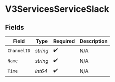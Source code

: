 # V3ServicesServiceSlack


## Fields

| Field              | Type               | Required           | Description        |
| ------------------ | ------------------ | ------------------ | ------------------ |
| `ChannelID`        | *string*           | :heavy_check_mark: | N/A                |
| `Name`             | *string*           | :heavy_check_mark: | N/A                |
| `Time`             | *int64*            | :heavy_check_mark: | N/A                |